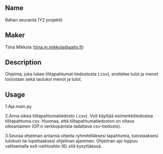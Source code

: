 ## Name
Rahan seuranta (Y2 projekti)

## Maker
Tiina Mikkola (tiina.m.mikkola@aalto.fi)

## Description
Ohjelma, joka lukee tilitapahtumat tiedostosta (.csv), erottelee tulot ja menot toisistaan sekä taulukoi menot ja tulot.

## Usage
1.Aja main.py

2.Anna oikea tilitapahtumatiedosto (.csv). Voit käyttää esimerkkitiedostoa tilitapahtuma.csv. Huomaa, että tilitapahtumatiedoston on oltava oikeanlainen (OP:n verkkopanista ladattava csv-tiedosto).

3.Seuraa ohjelman antamia ohjeita ryhmitelläksesi tapahtumia, tulostaaksesi tulokset tai lopettaaksesi ohjelman ajaminen. Ohjelman ajo loppuu valitsemalla exit-vaihtoehto (6) sitä kysyttäessä.
